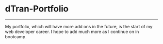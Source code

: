 # dTran-Portfolio
***
My portfolio, which will have more add ons in the future, is the start of my web developer career. I hope to add much more as I continue on in bootcamp.